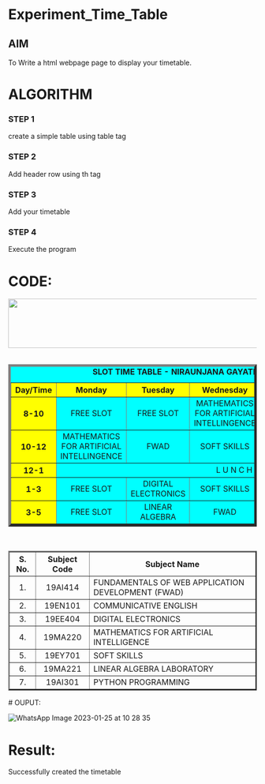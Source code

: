 # Experiment_Time_Table

## AIM
To Write a html webpage page to display your timetable.

# ALGORITHM
### STEP 1
create a simple table using table tag
### STEP 2
Add header row using th tag
### STEP 3
Add your timetable
### STEP 4
Execute the program

# CODE:
<!DOCTYPE html>
<html lang="en">
<head>
<title>Slot Timetable</title>
</head>
<body>
<center>
<img src="/static/images/logo.png" height="100" width="540">
</center>
<br>
<table align="center" width="540" cellspacing="2" cellpadding="4" border="5" bgcolor="cyan">
<caption><b>SLOT TIME TABLE - NIRAUNJANA GAYATHRI G R (22008369)</b></caption>
<tr align="center">
<th bgcolor="yellow">Day/Time</th>
<th bgcolor="yellow">Monday</th>
<th bgcolor="yellow">Tuesday</th>
<th bgcolor="yellow">Wednesday</th>
<th bgcolor="yellow">Thursday</th>
<th bgcolor="yellow">Friday</th>
</tr>
<tr align="center">
<th bgcolor="yellow">8-10</th>
<td >FREE SLOT</td>
<td>FREE SLOT</td>
<td>MATHEMATICS FOR ARTIFICIAL INTELLINGENCE</td>
<td>COMMUNICATIVE ENGLISH</td>
<td>FREE SLOT</td>
</tr>
<tr align="center">
<th bgcolor="yellow">10-12</th>
<td>MATHEMATICS FOR ARTIFICIAL INTELLINGENCE</td>
<td> FWAD</td>
<td>SOFT SKILLS</td>
<td>FREE SLOT</td>
<td>COMMUNICATIVE ENGLISH</td>
</tr>
<tr>
<th bgcolor="yellow">12-1</th>
<td colspan="5" align="center">L U N C H</td>
</tr>
<tr align="center">
<th bgcolor="yellow">1-3</th>
<td > FREE SLOT </td>
<td>DIGITAL ELECTRONICS</td>
<td>SOFT SKILLS</td>
<td>FWAD</td>
<td>FREE SLOT </td>
</tr>
<tr align="center">
<th bgcolor="yellow">3-5</th>
<td > FREE SLOT </td>
<td>LINEAR ALGEBRA</td>
<td>FWAD</td>
<td>PYTHON PROGRAMMING</td>
</tr>
</table>
<br>
<table align="center" cellspacing="2" cellpadding="4" border="2">
<tr align="center">
<th>S. No.</th>
<th>Subject Code</th>
<th>Subject Name</th>
</tr>
<tr>
<td align="center">1.</td>
<td align="center">19AI414</td>
<td>FUNDAMENTALS OF WEB APPLICATION DEVELOPMENT (FWAD)</td>
</tr>
<tr>
<td align="center">2.</td>
<td align="center">19EN101</td>
<td>COMMUNICATIVE ENGLISH</td>
</tr>
<tr>
<td align="center">3.</td>
<td align="center">19EE404</td>
<td>DIGITAL ELECTRONICS</td>
</tr>
<tr>
<td align="center">4.</td>
<td align="center">19MA220</td>
<td>MATHEMATICS FOR ARTIFICIAL INTELLIGENCE</td>
</tr>
<tr>
<td align="center">5.</td>
<td align="center">19EY701</td>
<td>SOFT SKILLS</td>
</tr>
<tr>
<td align="center">6.</td>
<td align="center">19MA221</td>
<td>LINEAR ALGEBRA LABORATORY</td>
</tr>
<tr>
<td align="center">7.</td>
<td align="center">19AI301</td>
<td>PYTHON PROGRAMMING</td>
</tr>



</table>
</body>
</html>
# OUPUT:

![WhatsApp Image 2023-01-25 at 10 28 35](https://user-images.githubusercontent.com/119395610/214484940-5d783acc-11d0-43c3-b902-3a07c7ff4833.jpg)

# Result:
Successfully created the timetable



